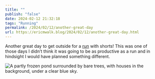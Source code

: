 ```yaml
---
title: ""
publish: "false"
date: 2024-02-12 21:32:18
tags: "Running"
permalink: /2024/02/12/another-great-day
url: https://ericmwalk.blog/2024/02/12/another-great-day.html
---
```


Another great day to get outside for a [run](https://strava.com/activities/10749480312) with shorts! This was one of those days I didn’t think it was going to be as productive as a run and in hindsight I would have planned something different.

![A partly frozen pond surrounded by bare trees, with houses in the background, under a clear blue sky.](https://ericmwalk.blog/uploads/2024/img-7849.jpeg)